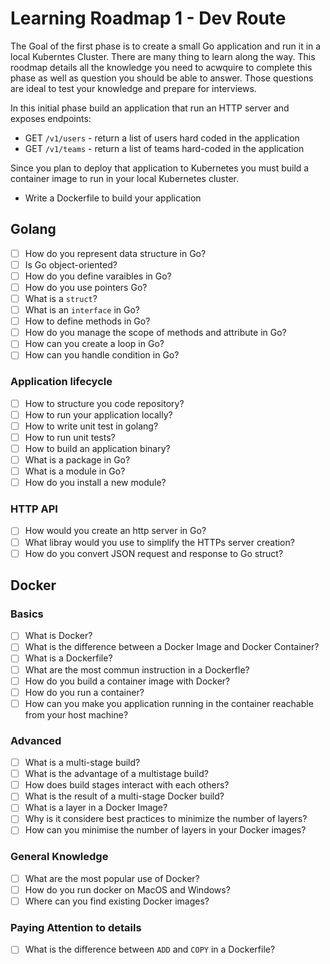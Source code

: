 # Learning Roadmap 1 - Dev Route

The Goal of the first phase is to create a small Go application and run it in a local Kuberntes Cluster. There are many thing to learn along the way. This roodmap details all the knowledge you need to acwquire to complete this phase as well as question you should be able to answer. Those questions are ideal to test your knowledge and prepare for interviews.

In this initial phase build an application that run an HTTP server and exposes endpoints:
* GET `/v1/users` - return a list of users hard coded in the application
* GET `/v1/teams` - return a list of teams hard-coded in the application

Since you plan to deploy that application to Kubernetes you must build a container image to run in your local Kubernetes cluster.
* Write a Dockerfile to build your application

## Golang

* [ ] How do you represent data structure in Go?
* [ ] Is Go object-oriented?
* [ ] How do you define varaibles in Go?
* [ ] How do you use pointers Go?
* [ ] What is a `struct`?
* [ ] What is an `interface` in Go?
* [ ] How to define methods in Go?
* [ ] How do you manage the scope of methods and attribute in Go?
* [ ] How can you create a loop in Go?
* [ ] How can you handle condition in Go?

### Application lifecycle

* [ ] How to structure you code repository?
* [ ] How to run your application locally?
* [ ] How to write unit test in golang?
* [ ] How to run unit tests?
* [ ] How to build an application binary?
* [ ] What is a package in Go?
* [ ] What is a module in Go?
* [ ] How do you install a new module?

### HTTP API

* [ ] How would you create an http server in Go?
* [ ] What libray would you use to simplify the HTTPs server creation?
* [ ] How do you convert JSON request and response to Go struct?

## Docker

### Basics

* [ ] What is Docker?
* [ ] What is the difference between a Docker Image and Docker Container?
* [ ] What is a Dockerfile?
* [ ] What are the most commun instruction in a Dockerfle?
* [ ] How do you build a container image with Docker?
* [ ] How do you run a container?
* [ ] How can you make you application running in the container reachable from your host machine?

### Advanced

* [ ] What is a multi-stage build?
* [ ] What is the advantage of a multistage build?
* [ ] How does build stages interact with each others?
* [ ] What is the result of a multi-stage Docker build?
* [ ] What is a layer in a Docker Image?
* [ ] Why is it considere best practices to minimize the number of layers?
* [ ] How can you minimise the number of layers in your Docker images?

### General Knowledge

* [ ] What are the most popular use of Docker?
* [ ] How do you run docker on MacOS and Windows?
* [ ] Where can you find existing Docker images?

### Paying Attention to details

* [ ] What is the difference between `ADD` and `COPY` in a Dockerfile?

